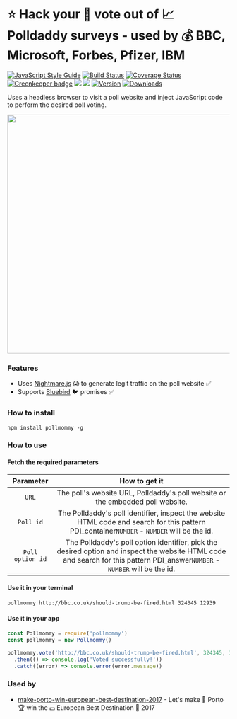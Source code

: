 # :star: Hack your :see_no_evil: vote out of :chart_with_upwards_trend: Polldaddy surveys - used by :moneybag: BBC, Microsoft, Forbes, Pfizer, IBM

[![JavaScript Style Guide](https://img.shields.io/badge/code%20style-standard-brightgreen.svg)](http://standardjs.com/)
[![Build Status](https://travis-ci.org/hfreire/pollmommy.svg?branch=master)](https://travis-ci.org/hfreire/pollmommy)
[![Coverage Status](https://coveralls.io/repos/github/hfreire/pollmommy/badge.svg?branch=master)](https://coveralls.io/github/hfreire/pollmommy?branch=master)
[![Greenkeeper badge](https://badges.greenkeeper.io/hfreire/pollmommy.svg)](https://greenkeeper.io/)
[![](https://img.shields.io/github/release/hfreire/pollmommy.svg)](https://github.com/hfreire/pollmommy/releases)
[![](https://img.shields.io/badge/license-MIT-blue.svg)](LICENSE)
[![Version](https://img.shields.io/npm/v/pollmommy.svg)](https://www.npmjs.com/package/pollmommy)
[![Downloads](https://img.shields.io/npm/dt/pollmommy.svg)](https://www.npmjs.com/package/pollmommy) 

Uses a headless browser to visit a poll website and inject JavaScript code to perform the desired poll voting.

<p align="center"><img src="https://raw.githubusercontent.com/hfreire/pollmommy/master/share/github/voting-screencapture.gif" width="540"></p>

### Features
* Uses [Nightmare.js](http://www.nightmarejs.org/) :scream: to generate legit traffic on the poll website :white_check_mark:
* Supports [Bluebird](https://github.com/petkaantonov/bluebird) :bird: promises :white_check_mark:

### How to install
```
npm install pollmommy -g
```

### How to use

#### Fetch the required parameters
Parameter | How to get it
:---:|:---:
`URL` | The poll's website URL, Polldaddy's poll website or the embedded poll website.
`Poll id` | The Polldaddy's poll identifier, inspect the website HTML code and search for this pattern PDI_container`NUMBER` - `NUMBER` will be the id.
`Poll option id` | The Polldaddy's poll option identifier, pick the desired option and inspect the website HTML code and search for this pattern PDI_answer`NUMBER` - `NUMBER` will be the id.


#### Use it in your terminal
```
pollmommy http://bbc.co.uk/should-trump-be-fired.html 324345 12939
```

#### Use it in your app
```javascript
const Pollmommy = require('pollmommy')
const pollmommy = new Pollmommy()

pollmommy.vote('http://bbc.co.uk/should-trump-be-fired.html', 324345, 12939)
  .then(() => console.log('Voted successfully!'))
  .catch((error) => console.error(error.message))
```

### Used by
*  [make-porto-win-european-best-destination-2017](https://github.com/hfreire/make-porto-win-european-best-destination-2017) - Let's make :city_sunrise: Porto :trophy: win the :euro: European Best Destination :tada: 2017
